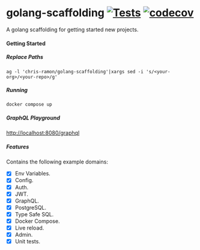 # golang-scaffolding [![Tests](https://github.com/design-doc-self-generator/golang-scaffolding/actions/workflows/tests.yml/badge.svg)](https://github.com/design-doc-self-generator/golang-scaffolding/actions/workflows/tests.yml) [![codecov](https://codecov.io/gh/design-doc-self-generator/golang-scaffolding/branch/main/graph/badge.svg?token=VUGFGVC37X)](https://codecov.io/gh/design-doc-self-generator/golang-scaffolding)

A golang scaffolding for getting started new projects.

#### Getting Started

##### Replace Paths

```
ag -l 'chris-ramon/golang-scaffolding'|xargs sed -i 's/<your-org>/<your-repo>/g'
```

##### Running

```
docker compose up
```

##### GraphQL Playground

[http://localhost:8080/graphql](http://localhost:8080/graphql)


##### Features

Contains the following example domains:
- [x] Env Variables.
- [x] Config.
- [x] Auth.
- [x] JWT.
- [x] GraphQL.
- [x] PostgreSQL.
- [x] Type Safe SQL.
- [x] Docker Compose.
- [x] Live reload.
- [x] Admin.
- [x] Unit tests.
